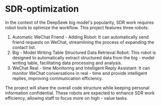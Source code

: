 # SDR-optimization
In the context of the DeepSeek big model's popularity, SDR work requires robot tools to optimize the workflow. This project features three robots: 

1. Automatic WeChat Friend - Adding Robot: It can automatically send friend requests on WeChat, streamlining the process of expanding the contact list.
2. Big - Model Writing Table Structured Data Retrieval Robot: This robot is designed to automatically extract structured data from the big - model writing table, facilitating data processing and analysis.
3. WeChat Real - time Monitoring and Intelligent Reply Assistant: It can monitor WeChat conversations in real - time and provide intelligent replies, improving communication efficiency.

The project will share the overall code structure while keeping personal information confidential. These robots are expected to enhance SDR work efficiency, allowing staff to focus more on high - value tasks.  
